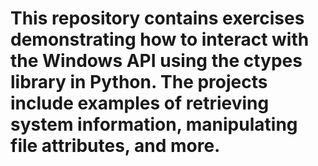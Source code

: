 # This repository contains exercises demonstrating how to interact with the Windows API using the ctypes library in Python. The projects include examples of retrieving system information, manipulating file attributes, and more.
